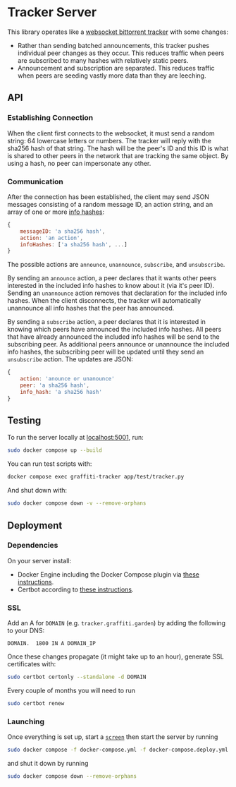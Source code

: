 # Tracker Server

This library operates like a [websocket bittorrent tracker](https://github.com/webtorrent/bittorrent-tracker) with some changes:
- Rather than sending batched announcements, this tracker pushes individual peer changes as they occur. This reduces traffic when peers are subscribed to many hashes with relatively static peers.
- Announcement and subscription are separated. This reduces traffic when peers are seeding vastly more data than they are leeching.

## API

### Establishing Connection

When the client first connects to the websocket, it must send a random string: 64 lowercase letters or numbers.
The tracker will reply with the sha256 hash of that string.
The hash will be the peer's ID and this ID is what is shared to other peers in the network that are tracking the same object.
By using a hash, no peer can impersonate any other.

### Communication

After the connection has been established, the client may send JSON messages consisting of a random message ID, an action string, and an array of one or more [info hashes](https://www.bittorrent.org/beps/bep_0052.html#infohash):

```js
{
    messageID: 'a sha256 hash',
    action: 'an action',
    infoHashes: ['a sha256 hash', ...]
}
```

The possible actions are `announce`, `unannounce`, `subscribe`, and `unsubscribe`.

By sending an `announce` action, a peer declares that it wants other peers interested in the included info hashes to know about it (via it's peer ID).
Sending an `unannounce` action removes that declaration for the included info hashes.
When the client disconnects, the tracker will automatically unannounce all info hashes that the peer has announced.

By sending a `subscribe` action, a peer declares that it is interested in knowing which peers have announced the included info hashes.
All peers that have already announced the included info hashes will be send to the subscribing peer.
As additional peers announce or unannounce the included info hashes, the subscribing peer will be updated until they send an `unsubscribe` action.
The updates are JSON:

```js
{
    action: 'anounce or unanounce'
    peer: 'a sha256 hash',
    info_hash: 'a sha256 hash'
}
```

## Testing

 To run the server locally at [localhost:5001](), run:

```bash
sudo docker compose up --build
```

You can run test scripts with:

```bash
docker compose exec graffiti-tracker app/test/tracker.py
```

And shut down with:

```bash
sudo docker compose down -v --remove-orphans
```

## Deployment

### Dependencies

On your server install:

- Docker Engine including the Docker Compose plugin via [these instructions](https://docs.docker.com/engine/install/ubuntu/#install-using-the-repository).
- Certbot according to [these instructions](https://certbot.eff.org/instructions?ws=other&os=ubuntufocal).

### SSL

Add an A for `DOMAIN` (e.g. `tracker.graffiti.garden`) by adding the following to your DNS:

```
DOMAIN.  1800 IN A DOMAIN_IP
```
    
Once these changes propagate (it might take up to an hour), generate SSL certificates with:

```bash
sudo certbot certonly --standalone -d DOMAIN
```

Every couple of months you will need to run

```bash
sudo certbot renew
```

### Launching

Once everything is set up, start a [`screen`](https://www.gnu.org/software/screen/manual/screen.html) then start the server by running

```bash
sudo docker compose -f docker-compose.yml -f docker-compose.deploy.yml up --build
```
and shut it down by running

```bash
sudo docker compose down --remove-orphans
```
